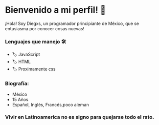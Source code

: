 # Bienvenido a mi perfil! 🦁

¡Hola! Soy Diegxs, un programador principiante de México, que se entusiasma por conocer cosas nuevas!

### Lenguajes que manejo 🛠️

- 🏷️ JavaScript
- 🏷️ HTML
- 🏷️ Proximamente css

### Biografía:

- México
- 15 Años
- Español, Inglés, Francés,poco aleman 

### Vivir en Latinoamerica no es signo para quejarse todo el rato.

